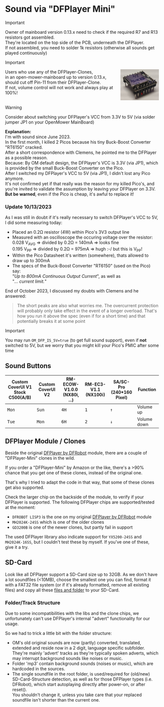 # Sound via "DFPlayer Mini"

> [!IMPORTANT]  
> Owner of mainboard version 0.13.x need to check if the required R7 and R13
> resistors got assembled.<br>
> They're located on the top side of the PCB, underneath the DFPlayer.<br>
> If not assembled, you need to solder 1k resistors (otherwise all sounds get played continuously)

> [!IMPORTANT]  
> <a href="../../img/dfplayer-clone_cut-pin.png"><img src="../../img/dfplayer-clone_cut-pin.png" title="Cut-off Pin-11 if DFP-Clone and MoBo <= 0.13.x" width="25%" align="right"></a>
> Users who use any of the DFPlayer-Clones,<br>
> in an open-mower-mainboard up to version 0.13.x,<br>
> should cut off Pin-11 from their DFPlayer-Clone.<br>
> If not, volume control will not work and always play at 100%!<br><br>

> [!WARNING]
> Consider about switching your DFPlayer's VCC from 3.3V to 5V
> (via solder jumper JP1 on your OpenMower MainBoard)

**Explanation:**<br>
I'm with sound since June 2023.<br>
In the first month, I killed 2 Picos because his tiny Buck-Boost Converter "RT6150" cracked.<br>
After a short correspondence with Clemens, he pointed me to the DFPlayer
as a possible reason.<br>
Because: By OM default design, the DFPlayer's VCC is 3.3V (via JP1),
which is provided by the small Buck-Boost Converter on the Pico.<br>
After I switched my DFPlayer's VCC to 5V (via JP1), I didn't lost any Pico anymore.<br>
It's not confirmed yet if that really was the reason for my killed Pico's,
and you're invited to validate the assumption by leaving your DFPlayer on 3.3V. **But be warned**, even if the Pico is cheap, it's awful to replace it! 

### Update 10/13/2023

As I was still in doubt if it's really necessary to switch DFPlayer's VCC to 5V,
I did some measuring today:

- Placed an 0.2Ω resistor (4W) within Pico's 3V3 output line
- Measured with an oscilloscope the occuring voltage over the resistor:<br>
  0.028 V<sub>AVG</sub> => divided by 0.2Ω = 140mA => looks fine<br>
  0.195 V<sub>PP</sub> => divided by 0.2Ω = 975mA => hugh :-/ but this is V<sub>PP</sub>!
- Within the Pico Datasheet it's written (somewhere), thats allowed to draw up to 300mA
- The specs of the Buck-Boost Converter "RT6150" (used on the Pico) say:<br>
  "*Up to 800mA Continuous Output Current*", as well as<br>
  "*... current limit.*"

End of October 2023, I discussed my doubts with Clemens and he answered:
> The short peaks are also what worries me. The overcurrent protection will probably only take effect in the event of a longer overload. That's how you run it above the spec (even if for a short time) and that potentially breaks it at some point

> [!IMPORTANT]  
> You may run `OM_DFP_IS_5V=true` (to get full sound support), even if **not** switched to 5V, but we worry that you might kill your Pico's PMIC after some time

## Sound Buttons

| Custom CoverUI V1<br>Stock C500(A/B) | Custom CoverUI V2 | RM-ECOW-V1.0.0<br>(NX80i, ...) | RM-EC3-V1.1<br>(NX100i) | SA/SC-Pro<br>(240*160 Pixel) | Function |
| ------ | -------- | ---- | ---- | --- | --- |
| <kbd>Mon</kbd> | <kbd>Sun</kbd> | <kbd>4H</kbd> | <kbd>1</kbd> | <kbd>↑</kbd> | Volume up |
| <kbd>Tue</kbd> | <kbd>Mon</kbd> | <kbd>6H</kbd> | <kbd>2</kbd> | <kbd>↓</kbd> | Volume down

## DFPlayer Module / Clones

Beside the original [DFPlayer by DFRobot](https://www.dfrobot.com/product-1121.html) module, there are a couple of "DFPlayer-Mini" clones in the wild.

If you order a "DFPlayer-Mini" by Amazon or the like, there's a >90% chance that you get one of these clones, instead of the original one.

That's why I tried to adapt the code in that way, that some of these clones get also supported.

Check the larger chip on the backside of the module, to verify if your DFPlayer is supported. The following DFPlayer chips are supported/tested at the moment:

- `DFROBOT LISP3` is the one on my original [DFPlayer by DFRobot](https://www.dfrobot.com/product-1121.html) module
- `MH2024K-24SS` which is one of the older clones
- `GD3200B` is one of the newer clones, but partly fail in support

The used DFPlayer library also indicate support for `YX5200-24SS` and `MH2024K-16SS`, but I couldn't test these by myself. If you've one of these, give it a try.

## SD-Card

Look like all DFPlayer support a SD-Card size up to 32GB.
As we don't have a lot soundfiles (<10MB), choose the smallest one you can find, format it with a FAT32 file system (or if it's already formatted, remove all existing files) and copy all these [files and folder](./soundfiles/) to your SD-Card.

### Folder/Track Structure

Due to some incompatibilities with the libs and the clone chips, we unfortunately can't use DFPlayer's internal "advert" functionality for our usage.

So we had to trick a little bit with the folder structure:

- OM's old original sounds are now (partly) converted, translated, extended and reside now in a 2 digit, language specific subfolder. They're mainly 'advert' tracks as they're typically spoken adverts, which may interrupt background sounds like noises or music.
- Folder 'mp3' contain background sounds (noises or music), which are hardcoded in the sources.
- The single soundfile in the root folder, is used/required for (old/new) SD-Card-Structure detection, as well as for those DFPlayer types (i.e. DFRobot),
  which start autoplaying directly after power-on, or after reset().<br>
  You shouldn't change it, unless you take care that your replaced soundfile isn't shorter than the current one.
